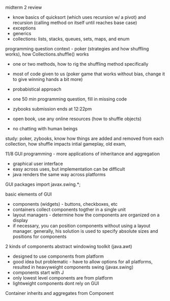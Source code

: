 midterm 2 review
- know basics of quicksort (which uses recursion w/ a pivot) and recursion (calling method on itself until reaches base case)
- exceptions 
- generics
- collections: lists, stacks, queues, sets, maps, and enum

programming question context - poker (strategies and how shuffling works), how Collections.shuffle() works
- one or two methods, how to rig the shuffling method specifically
- most of code given to us (poker game that works without bias, change it to give winning hands a bit more)
- probabistical approach

- one 50 min programming question, fill in missing code
- zybooks submission ends at 12:22pm
- open book, use any online resources (how to shuffle objects)
- no chatting with human beings

study: poker, zybooks, know how things are added and removed from each collection, how shuffle impacts intial gameplay, old exam,


11/8
GUI programming - more applications of inheritance and aggregation
- graphical user interface
- easy across uses, but implementation can be difficult
- java renders the same way across platforms

GUI packages
import javax.swing.*;

basic elements of GUI
- components (widgets) - buttons, checkboxes, etc
-   containers collect components togther in a single unit
- layout managers - determine how the components are organized on a display
-   if necessary, you can position components without using a layout manager. generally, his solution is used to specify absolute sizes and positions for components

2 kinds of components
abstract windowing toolkit (java.awt)
- designed to use components from platform
- good idea but problematic - have to allow options for all platforms, resulted in heavyweight components
swing (javax.swing)
- components start with J
- only lowest level components are from platform
- lightweight components dont rely on GUI

Container inherits and aggregates from Component
